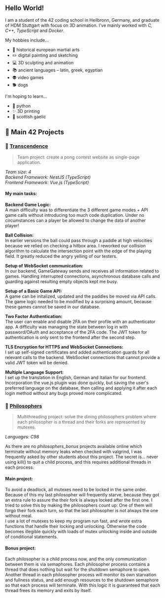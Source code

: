 ## Hello World!
I am a student of the 42 coding school in Heilbronn, Germany, and graduate of HDM Stuttgart with focus on 3D animation. I've mainly worked with _C, C++, TypeScript_ and _Docker_.

My hobbies include...
* :hocho:  historical european martial arts
* :pencil2:  digital painting and sketching
* :computer:  3D sculpting and animation
* :books:  ancient languages – latin, greek, egyptian
* :alien: video games
* :dog2: dogs

I'm hoping to learn...
* :snake: python
* :sparkles: 3D printing
* :herb: scottish gaelic


## :seedling: Main 42 Projects
### :tennis: [Transcendence](https://github.com/fkernbac/transcendence)
>Team project:
>create a pong contest website as single-page application.

*Team size: 4*  
*Backend Framework: NestJS (TypeScript)*  
*Frontend Framework: Vue.js (TypeScript)* 

#### My main tasks:

**Backend Game Logic:**  
A main difficulty was to differentiate the 3 different game modes + API game calls without introducing too much code duplication. Under no circumstances can a player be allowed to change the data of another player!

**Ball Collision:**  
In earlier versions the ball could pass through a paddle at high velocities because we relied on checking a hitbox area. I reworked our collision algorithm to calculate the intersection point with the edge of the playing field. It greatly reduced the angry yelling of our testers.

**Setup of WebSocket communication:**  
In our backend, GameGateway sends and receives all information related to games. Handling interrupted connections, asynchronous database calls and guarding against resulting empty objects kept me busy.

**Setup of a Basic Game API:**  
A game can be initalized, updated and the paddles be moved via API calls. The game logic needed to be modified by a surprising amount, because these games cannot be saved in our database.

**Two Factor Authentication:**  
The user can enable and disable 2FA on their profile with an authenticator app. A difficulty was managing the state between log in with password/OAuth and acceptance of the 2FA code. The JWT token for authentication is only sent to the frontend after the second step.

**TLS Encryption for HTTPS and WebSocket Connections:**  
I set up self-signed certificates and added authentication guards for all relevant calls to the backend. WebSocket connections that cannot provide a valid JWT token will be denied.

**Multiple Language Support:**  
I set up the translation in English, German and Italian for our frontend. Incorporation the vue.js plugin was done quickly, but saving the user's preferred language on the database, then calling and applying it after each login method without any bugs proved more complicated.

### :fork_and_knife: [Philosophers](https://github.com/fkernbac/philosophers)
> Multithreading project:
> solve the dining philosophers problem where each philosopher is a thread and their forks are represented by mutexes.

*Languages: C98*

As there are no *philosophers_bonus* projects available online which terminate without memory leaks when checked with valgrind, I was frequently asked by other students about this project. The secret is... never using kill() to quit a child process, and this requires additional threads in each process.

#### Main project:
To avoid a deadlock, all mutexes need to be locked in the same order. Because of this my last philosopher will frequently starve, because they got an extra rule to assure the their fork is always locked after the first one. I tried to solve this by making the philosophers count up: One of them will forgo their fork each turn, so that the last philosopher is not always the one without meal.  
I use a lot of mutexes to keep my program run fast, and wrote extra functions that handle their locking and unlocking. Otherwise the code becomes illegible quickly with loads of mutex unlocking inside and outside of conditional statements.

#### Bonus project: 
Each philosopher is a child process now, and the only communication between them is via semaphores. Each philosopher process contains a thread that does nothing but wait for the shutdown semaphore to open. Another thread in each philosopher process will monitor its own starvation and fullness status, and add enough resources to the shutdown semaphore so that each process will terminate. With this logic it is guaranteed that each thread frees its memory and exits by itself.


